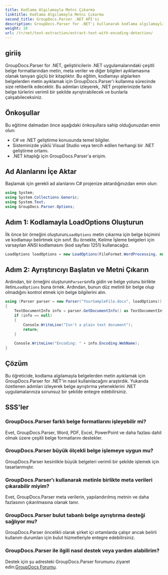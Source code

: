 ```yaml
---
title: Kodlama Algılamayla Metni Çıkarma
linktitle: Kodlama Algılamayla Metni Çıkarma
second_title: GroupDocs.Parser .NET API'si
description: GroupDocs.Parser for .NET'i kullanarak kodlama algılamayla belgelerden metin çıkarın. .NET uygulamalarınızda çeşitli formatları verimli bir şekilde ayrıştırın.
weight: 10
url: /tr/net/text-extraction/extract-text-with-encoding-detection/
---
```

## giriiş
GroupDocs.Parser for .NET, geliştiricilerin .NET uygulamalarındaki çeşitli belge formatlarından metin, meta veriler ve diğer bilgileri ayıklamasına olanak tanıyan güçlü bir kitaplıktır. Bu eğitim, kodlamayı algılarken belgelerden metin ayıklamak için GroupDocs.Parser'ı kullanma sürecinde size rehberlik edecektir. Bu adımları izleyerek, .NET projelerinizde farklı belge türlerini verimli bir şekilde ayrıştırabilecek ve bunlarla çalışabileceksiniz.
## Önkoşullar
Bu eğitime dalmadan önce aşağıdaki önkoşullara sahip olduğunuzdan emin olun:
- C# ve .NET geliştirme konusunda temel bilgiler.
- Sisteminizde yüklü Visual Studio veya tercih edilen herhangi bir .NET geliştirme ortamı.
- .NET kitaplığı için GroupDocs.Parser'a erişim.

## Ad Alanlarını İçe Aktar
Başlamak için gerekli ad alanlarını C# projenize aktardığınızdan emin olun:
```csharp
using System;
using System.Collections.Generic;
using System.Text;
using GroupDocs.Parser.Options;
```
## Adım 1: Kodlamayla LoadOptions Oluşturun
 İlk önce bir örneğini oluşturun`LoadOptions` metin çıkarma için belge biçimini ve kodlamayı belirtmek için sınıf. Bu örnekte, Kelime İşleme belgeleri için varsayılan ANSI kodlamasını (kod sayfası 1251) kullanacağız.
```csharp
LoadOptions loadOptions = new LoadOptions(FileFormat.WordProcessing, null, null, Encoding.GetEncoding(1251));
```
## Adım 2: Ayrıştırıcıyı Başlatın ve Metni Çıkarın
 Ardından, bir örneğini oluşturun`Parser`sınıfa gidin ve belge yolunu birlikte iletin`LoadOptions` buna örnek. Ardından, bunun düz metinli bir belge olup olmadığını kontrol etmek için belge bilgilerini alın.
```csharp
using (Parser parser = new Parser("YourSampleFile.docx", loadOptions))
{
    TextDocumentInfo info = parser.GetDocumentInfo() as TextDocumentInfo;
    if (info == null)
    {
        Console.WriteLine("Isn't a plain text document");
        return;
    }
    
    Console.WriteLine("Encoding: " + info.Encoding.WebName);
}
```

## Çözüm
Bu öğreticide, kodlama algılamayla belgelerden metin ayıklamak için GroupDocs.Parser for .NET'in nasıl kullanılacağını araştırdık. Yukarıda özetlenen adımları izleyerek belge ayrıştırma yeteneklerini .NET uygulamalarınıza sorunsuz bir şekilde entegre edebilirsiniz.

## SSS'ler
### GroupDocs.Parser farklı belge formatlarını işleyebilir mi?
Evet, GroupDocs.Parser, Word, PDF, Excel, PowerPoint ve daha fazlası dahil olmak üzere çeşitli belge formatlarını destekler.
### GroupDocs.Parser büyük ölçekli belge işlemeye uygun mu?
GroupDocs.Parser kesinlikle büyük belgeleri verimli bir şekilde işlemek için tasarlanmıştır.
### GroupDocs.Parser'ı kullanarak metinle birlikte meta verileri çıkarabilir miyim?
Evet, GroupDocs.Parser meta verilerin, yapılandırılmış metnin ve daha fazlasının çıkarılmasına olanak tanır.
### GroupDocs.Parser bulut tabanlı belge ayrıştırma desteği sağlıyor mu?
GroupDocs.Parser öncelikli olarak şirket içi ortamlarda çalışır ancak belirli kullanım durumları için bulut hizmetleriyle entegre edebilirsiniz.
### GroupDocs.Parser ile ilgili nasıl destek veya yardım alabilirim?
Destek için şu adresteki GroupDocs.Parser forumunu ziyaret edin:[GroupDocs Forumu](https://forum.groupdocs.com/c/parser/17).